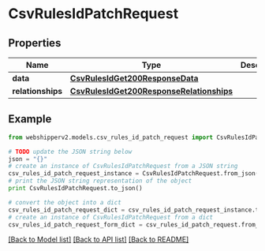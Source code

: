 # CsvRulesIdPatchRequest


## Properties
Name | Type | Description | Notes
------------ | ------------- | ------------- | -------------
**data** | [**CsvRulesIdGet200ResponseData**](CsvRulesIdGet200ResponseData.md) |  | [optional] 
**relationships** | [**CsvRulesIdGet200ResponseRelationships**](CsvRulesIdGet200ResponseRelationships.md) |  | [optional] 

## Example

```python
from webshipperv2.models.csv_rules_id_patch_request import CsvRulesIdPatchRequest

# TODO update the JSON string below
json = "{}"
# create an instance of CsvRulesIdPatchRequest from a JSON string
csv_rules_id_patch_request_instance = CsvRulesIdPatchRequest.from_json(json)
# print the JSON string representation of the object
print CsvRulesIdPatchRequest.to_json()

# convert the object into a dict
csv_rules_id_patch_request_dict = csv_rules_id_patch_request_instance.to_dict()
# create an instance of CsvRulesIdPatchRequest from a dict
csv_rules_id_patch_request_form_dict = csv_rules_id_patch_request.from_dict(csv_rules_id_patch_request_dict)
```
[[Back to Model list]](../README.md#documentation-for-models) [[Back to API list]](../README.md#documentation-for-api-endpoints) [[Back to README]](../README.md)


